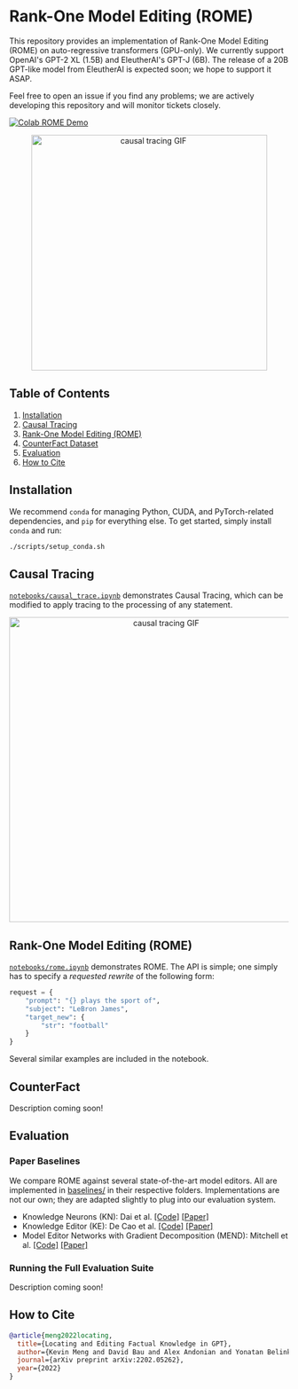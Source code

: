 # Rank-One Model Editing (ROME)

This repository provides an implementation of Rank-One Model Editing (ROME) on auto-regressive transformers (GPU-only).
We currently support OpenAI's GPT-2 XL (1.5B) and EleutherAI's GPT-J (6B). The release of a 20B GPT-like model from EleutherAI is expected soon; we hope to support it ASAP.

Feel free to open an issue if you find any problems; we are actively developing this repository and will monitor tickets closely.

[![Colab ROME Demo](https://colab.research.google.com/assets/colab-badge.svg)](https://colab.research.google.com/github/kmeng01/rome/blob/main/notebooks/rome.ipynb)

<p align="center">
    <img src="https://rome.baulab.info/images/eiftower-crop.svg" alt="causal tracing GIF" width="425px" />
</p>

## Table of Contents
1. [Installation](#installation)
2. [Causal Tracing](#causal-tracing)
3. [Rank-One Model Editing (ROME)](#rank-one-model-editing-rome-1)
4. [CounterFact Dataset](#counterfact)
5. [Evaluation](#evaluation)
6. [How to Cite](#how-to-cite)

## Installation

We recommend `conda` for managing Python, CUDA, and PyTorch-related dependencies, and `pip` for everything else. To get started, simply install `conda` and run:
```bash
./scripts/setup_conda.sh
```

## Causal Tracing

[`notebooks/causal_trace.ipynb`](notebooks/causal_trace.ipynb) demonstrates Causal Tracing, which can be modified to apply tracing to the processing of any statement.

<p align="center">
    <img src="https://thevisible.net/u/davidbau/romeweb/small-fast-ct-animation.gif" alt="causal tracing GIF" width="550px" />
</p>

## Rank-One Model Editing (ROME)

<!-- We provide a simple interactive notebook demonstrating ROME. -->

<!-- ### Second-Moment Key Statistics

**warning this is probably wrong; fixing later.**

First, key statistics must be collected. The `rome` package contains a `layer_stats` module for computing and caching key statistics. See [rome/layer_stats.py](rome/layer_stats.py) for additional flags, but the basic logic can be executed with the following commands:

GPT-2 XL:
```bash
python -m rome.layer_stats --layer_num=17 --model_name=gpt2-xl
```

GPT-J:
```bash
python -m rome.layer_stats --layer_num=10 --model_name=EleutherAI/gpt-j-6B
```

### ROME Model Rewriting -->

[`notebooks/rome.ipynb`](notebooks/rome.ipynb) demonstrates ROME. The API is simple; one simply has to specify a *requested rewrite* of the following form:

```python
request = {
    "prompt": "{} plays the sport of",
    "subject": "LeBron James",
    "target_new": {
        "str": "football"
    }
}
```

Several similar examples are included in the notebook.

## CounterFact

Description coming soon!

## Evaluation

### Paper Baselines

We compare ROME against several state-of-the-art model editors. All are implemented in [baselines/](baselines) in their respective folders. Implementations are not our own; they are adapted slightly to plug into our evaluation system.
- Knowledge Neurons (KN): Dai et al. [[Code]](https://github.com/EleutherAI/knowledge-neurons) [[Paper]](https://arxiv.org/abs/2104.08696)
- Knowledge Editor (KE): De Cao et al. [[Code]](https://github.com/eric-mitchell/mend) [[Paper]](https://arxiv.org/abs/2104.08164)
- Model Editor Networks with Gradient Decomposition (MEND): Mitchell et al. [[Code]](https://github.com/eric-mitchell/mend) [[Paper]](https://arxiv.org/abs/2110.11309)

### Running the Full Evaluation Suite
<!-- 
Each method is customizable through a set of hyperparameters. For ROME, they are defined in `rome/hparams.py`. At runtime, you must specify a configuration of hyperparams through a `.json` file located in `hparams/<method_name>`. Check out [`hparams/ROME/default.json`](hparams/ROME/default.json) for an example.

At runtime, you must specify two command-line arguments: the method name, and the filename of the hyperparameters `.json` file.
```bash
python3 -m experiments.evaluate --alg_name=ROME --hparams_fname=default.json
```

Results from each run are stored in a directory of the form `results/<method_name>/run_<run_id>`.

Running the following command will yield `dict` run summaries:
```bash
python3 -m experiments/summarize --alg_name=ROME --run_name=run_001
``` -->

Description coming soon!

## How to Cite

```bibtex
@article{meng2022locating,
  title={Locating and Editing Factual Knowledge in GPT},
  author={Kevin Meng and David Bau and Alex Andonian and Yonatan Belinkov},
  journal={arXiv preprint arXiv:2202.05262},
  year={2022}
}
```
